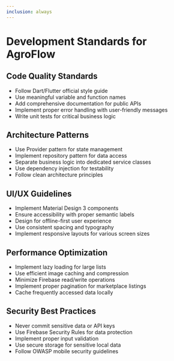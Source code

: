 ```yaml
---
inclusion: always
---
```


# Development Standards for AgroFlow

## Code Quality Standards
- Follow Dart/Flutter official style guide
- Use meaningful variable and function names
- Add comprehensive documentation for public APIs
- Implement proper error handling with user-friendly messages
- Write unit tests for critical business logic

## Architecture Patterns
- Use Provider pattern for state management
- Implement repository pattern for data access
- Separate business logic into dedicated service classes
- Use dependency injection for testability
- Follow clean architecture principles

## UI/UX Guidelines
- Implement Material Design 3 components
- Ensure accessibility with proper semantic labels
- Design for offline-first user experience
- Use consistent spacing and typography
- Implement responsive layouts for various screen sizes

## Performance Optimization
- Implement lazy loading for large lists
- Use efficient image caching and compression
- Minimize Firebase read/write operations
- Implement proper pagination for marketplace listings
- Cache frequently accessed data locally

## Security Best Practices
- Never commit sensitive data or API keys
- Use Firebase Security Rules for data protection
- Implement proper input validation
- Use secure storage for sensitive local data
- Follow OWASP mobile security guidelines